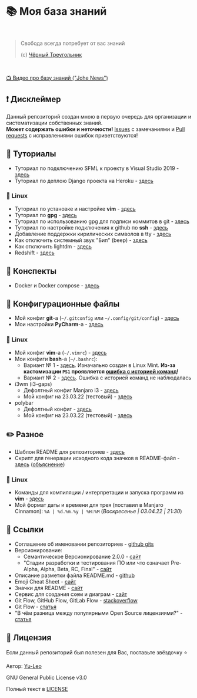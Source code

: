 # :books: Моя база знаний

<br>

> Свобода всегда потребует от вас знаний
> 
> (c) [Чёрный Треугольник](https://www.youtube.com/c/%D0%A7%D1%91%D1%80%D0%BD%D1%8B%D0%B9%D0%A2%D1%80%D0%B5%D1%83%D0%B3%D0%BE%D0%BB%D1%8C%D0%BD%D0%B8%D0%BA)
> 
<br>

[:tv: Видео про базу знаний ("Johe News")](https://youtu.be/9hruCcHC4FY)

## :heavy_exclamation_mark: Дисклеймер
Данный репозиторий создан мною в первую очередь для организации и систематизации собственных знаний.
<br>
**Может содержать ошибки и неточности!** [Issues](https://github.com/Yu-Leo/knowledge-base/issues) с замечаниями и [Pull requests](https://github.com/Yu-Leo/knowledge-base/pulls) с исправлениями ошибок приветствуются!

## :page_facing_up: Туториалы
* Туториал по подключению SFML к проекту в Visual Studio 2019 - [здесь](./SFML-VisualStudio2019/README.md)
* Туториал по деплою Django проекта на Heroku - [здесь](./django-heroku/README.md)

### :penguin: Linux
* Туториал по установке и настройке **vim** - [здесь](./vim-config/README.md)
* Туториал по **gpg** - [здесь](./about-gpg/README.md)
* Туториал по использованию gpg для подписи коммитов в git - [здесь](./about-gpg/verifying_commits.md)
* Туториал по настройке подключения к github по **ssh** - [здесь](./about-ssh/README.md)
* Добавление поддержки кирилических символов в tty - [здесь](./linux-features/cyrillic-in-tty.md)
* Как отключить системный звук "Бип" (beep) - [здесь](./linux-features/beep.md)
* Как отключить lightdm - [здесь](./linux-features/lightdm.md)
* Redshift - [здесь](./linux-features/redshift.md)

## :bookmark_tabs: Конспекты
* Docker и Docker compose - [здесь](./docker/README.md)

## :wrench: Конфигурационные файлы
* Мой конфиг **git**-a (`~/.gitconfig` или `~/.config/git/config`) - [здесь](./git-config/.gitconfig)
* Мои настройки **PyCharm**-a - [здесь](./pycharm-config/README.md)

### :penguin: Linux
* Мой конфиг **vim**-a (`~/.vimrc`) - [здесь](./vim-config/.vimrc)
* Мои конфиги **bash**-a (`~/.bashrc`):
  * Вариант № 1 - [здесь](./bash-config/1.bashrc). Изначально создан в Linux Mint. **Из-за кастомизации `PS1` проявляется [ошибка с историей команд](https://www.linux.org.ru/forum/desktop/16257831)!**
  * Вариант № 2 - [здесь](./bash-config/2.bashrc). Ошибка с историей команд не наблюдалась
* i3wm (i3-gaps)
  * Дефолтный конфиг Manjaro i3 - [здесь](./i3-config/default_manjaro_i3_config)
  * Мой конфиг на 23.03.22 (тестовый) - [здесь](./i3-config/my_i3_config)
* polybar
  * Дефолтный конфиг - [здесь](./polybar-config/default_config)
  * Мой конфиг на 23.03.22 (тестовый) - [здесь](./polybar-config/my_config)

## :pencil2: Разное

* Шаблон README для репозиториев - [здесь](./readme-template/README.md)
* Скрипт для генерации исходного кода значков в README-файл - [здесь](./readme-template/badges_generator.py) ([объяснение](./readme-template/badges_generator.md))

### :penguin: Linux
* Команды для компиляции / интерпретации и запуска программ из **vim** - [здесь](./vim-config/run_from_vim.md)
* Мой формат даты и времени для трея (поставил в Manjaro Cinnamon): `%A | %d.%m.%y | %H:%M` (_Воскресенье | 03.04.22 | 21:30_)

## :link: Ссылки
* Соглашение об именовании репозиториев - [github gits](https://gist.github.com/maestrow/9b97fa931d5995fe0cbfc65d13020bb0)
* Версионирование:
  * Cемантическое Версионирование 2.0.0 - [сайт](https://semver.org/lang/ru/)
  * "Стадии разработки и тестирования ПО или что означает Pre-Alpha, Alpha, Beta, RC, Final" - [сайт](https://monobit.ru/stadii-razrabotki-i-testirovaniya-po-ili-chto-oznachaet-pre-alpha-alpha-beta-rc-final.html)
* Описание разметки файла README.md - [github](https://github.com/GnuriaN/format-README)
* Emoji Cheat Sheet - [сайт](https://www.webfx.com/tools/emoji-cheat-sheet/)
* Значки для README - [сайт](https://shields.io/)
* Сервис для создания схем и диаграм - [сайт](https://app.diagrams.net/)
* Git Flow, GitHub Flow, GitLab Flow - [stackoverflow](https://ru.stackoverflow.com/questions/623355/%D0%9F%D1%80%D0%B0%D0%B2%D0%B8%D0%BB%D1%8C%D0%BD%D0%BE%D0%B5-%D0%B8%D0%BC%D0%B5%D0%BD%D0%BE%D0%B2%D0%B0%D0%BD%D0%B8%D0%B5-%D0%B2%D0%B5%D1%82%D0%BE%D0%BA) 
* Git Flow - [статья](https://habr.com/ru/post/106912/)
* "В чём разница между популярными Open Source лицензиями?" - [статья](https://tproger.ru/articles/whats-difference-between-licenses/)


## :open_hands: Лицензия

Если данный репозиторий был полезен для Вас, поставьте звёздочку ⭐️

Автор: [Yu-Leo](https://github.com/Yu-Leo)

GNU General Public License v3.0

Полный текст в [LICENSE](LICENSE)
